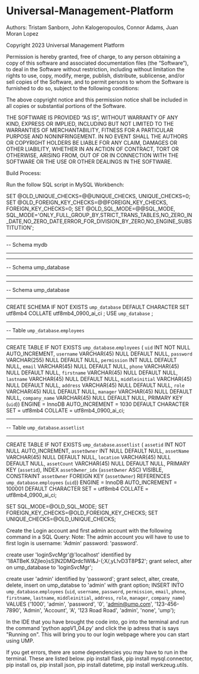 # Universal-Management-Platform
Authors: Tristam Sanborn, John Kalogeropoulos, Connor Adams, Juan Moran Lopez

Copyright 2023 Universal Management Platform

Permission is hereby granted, free of charge, to any person obtaining a copy of this software and associated documentation files (the “Software”), to deal in the Software without restriction, including without limitation the rights to use, copy, modify, merge, publish, distribute, sublicense, and/or sell copies of the Software, and to permit persons to whom the Software is furnished to do so, subject to the following conditions:

The above copyright notice and this permission notice shall be included in all copies or substantial portions of the Software.

THE SOFTWARE IS PROVIDED “AS IS”, WITHOUT WARRANTY OF ANY KIND, EXPRESS OR IMPLIED, INCLUDING BUT NOT LIMITED TO THE WARRANTIES OF MERCHANTABILITY, FITNESS FOR A PARTICULAR PURPOSE AND NONINFRINGEMENT. IN NO EVENT SHALL THE AUTHORS OR COPYRIGHT HOLDERS BE LIABLE FOR ANY CLAIM, DAMAGES OR OTHER LIABILITY, WHETHER IN AN ACTION OF CONTRACT, TORT OR OTHERWISE, ARISING FROM, OUT OF OR IN CONNECTION WITH THE SOFTWARE OR THE USE OR OTHER DEALINGS IN THE SOFTWARE.


Build Process:

Run the follow SQL script in MySQL Workbench:

SET @OLD_UNIQUE_CHECKS=@@UNIQUE_CHECKS, UNIQUE_CHECKS=0;
SET @OLD_FOREIGN_KEY_CHECKS=@@FOREIGN_KEY_CHECKS, FOREIGN_KEY_CHECKS=0;
SET @OLD_SQL_MODE=@@SQL_MODE, SQL_MODE='ONLY_FULL_GROUP_BY,STRICT_TRANS_TABLES,NO_ZERO_IN_DATE,NO_ZERO_DATE,ERROR_FOR_DIVISION_BY_ZERO,NO_ENGINE_SUBSTITUTION';

-- -----------------------------------------------------
-- Schema mydb
-- -----------------------------------------------------
-- -----------------------------------------------------
-- Schema ump_database
-- -----------------------------------------------------

-- -----------------------------------------------------
-- Schema ump_database
-- -----------------------------------------------------
CREATE SCHEMA IF NOT EXISTS `ump_database` DEFAULT CHARACTER SET utf8mb4 COLLATE utf8mb4_0900_ai_ci ;
USE `ump_database` ;

-- -----------------------------------------------------
-- Table `ump_database`.`employees`
-- -----------------------------------------------------
CREATE TABLE IF NOT EXISTS `ump_database`.`employees` (
  `uid` INT NOT NULL AUTO_INCREMENT,
  `username` VARCHAR(45) NULL DEFAULT NULL,
  `password` VARCHAR(255) NULL DEFAULT NULL,
  `permission` INT NULL DEFAULT NULL,
  `email` VARCHAR(45) NULL DEFAULT NULL,
  `phone` VARCHAR(45) NULL DEFAULT NULL,
  `firstname` VARCHAR(45) NULL DEFAULT NULL,
  `lastname` VARCHAR(45) NULL DEFAULT NULL,
  `middleinitial` VARCHAR(45) NULL DEFAULT NULL,
  `address` VARCHAR(45) NULL DEFAULT NULL,
  `role` VARCHAR(45) NULL DEFAULT NULL,
  `manager` VARCHAR(45) NULL DEFAULT NULL,
  `company_name` VARCHAR(45) NULL DEFAULT NULL,
  PRIMARY KEY (`uid`))
ENGINE = InnoDB
AUTO_INCREMENT = 1030
DEFAULT CHARACTER SET = utf8mb4
COLLATE = utf8mb4_0900_ai_ci;


-- -----------------------------------------------------
-- Table `ump_database`.`assetlist`
-- -----------------------------------------------------
CREATE TABLE IF NOT EXISTS `ump_database`.`assetlist` (
  `assetid` INT NOT NULL AUTO_INCREMENT,
  `assetOwner` INT NULL DEFAULT NULL,
  `assetName` VARCHAR(45) NULL DEFAULT NULL,
  `location` VARCHAR(45) NULL DEFAULT NULL,
  `assetCount` VARCHAR(45) NULL DEFAULT NULL,
  PRIMARY KEY (`assetid`),
  INDEX `assetOwner_idx` (`assetOwner` ASC) VISIBLE,
  CONSTRAINT `assetOwner`
    FOREIGN KEY (`assetOwner`)
    REFERENCES `ump_database`.`employees` (`uid`))
ENGINE = InnoDB
AUTO_INCREMENT = 100001
DEFAULT CHARACTER SET = utf8mb4
COLLATE = utf8mb4_0900_ai_ci;


SET SQL_MODE=@OLD_SQL_MODE;
SET FOREIGN_KEY_CHECKS=@OLD_FOREIGN_KEY_CHECKS;
SET UNIQUE_CHECKS=@OLD_UNIQUE_CHECKS;

Create the Login account and first admin account with the following command in a SQL Query:
Note: The admin account you will have to use to first login is username: 'Admin' password: 'password'.

create user 'loginSvcMgr'@'localhost' identified by '18ATBeK.9Zjleo\}sS]N2DMQrdc1WI&J-(;X/,yL!vD3T8P$2';
grant select, alter
on ump_database
to 'loginSvcMgr';

create user 'admin' identified by 'password';
grant select, alter, create, delete, insert
on ump_databse
to 'admin' with grant option;
INSERT INTO `ump_database`.`employees` (`uid`, `username`, `password`, `permission`, `email`, `phone`, `firstname`, `lastname`, `middleinitial`, `address`, `role`, `manager`, `company_name`) VALUES ('1000', 'admin', 'password', '0', 'admin@ump.com', '123-456-7890', 'Admin', 'Account', 'A', '123 Road Road', 'admin', 'none', 'ump');


In the IDE that you have brought the code into, go into the terminal and run the command 'python appV1_04.py' and click the ip adress that is says "Running on".
This will bring you to our login webpage where you can start using UMP.

If you get errors, there are some dependencies you may have to run in the terminal. These are listed below. 
pip install flask, pip install mysql.connector, pip install os, pip install json, pip install datetime, pip install werkzeug.utils.
